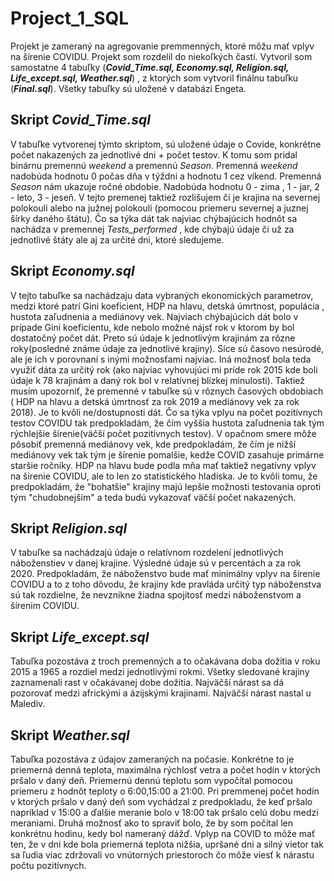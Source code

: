 # Project_1_SQL

Projekt je zameraný na agregovanie premmenných, ktoré môžu mať vplyv na šírenie COVIDU. Projekt som rozdelil do niekoľkých častí. Vytvoril som samostatne 4 tabuľky (***Covid_Time.sql, Economy.sql, Religion.sql, Life_except.sql, Weather.sql***) , z ktorých som vytvoril finálnu tabuľku (***Final.sql***). Všetky tabuľky sú uložené v databázi Engeta. 

## Skript ***Covid_Time.sql***
V tabuľke vytvorenej týmto skriptom, sú uložené údaje o Covide, konkrétne počet nakazených za jednotlivé dni + počet testov. K tomu som pridal binárnu premennú _weekend_ a premennú _Season_. Premenná _weekend_ nadobúda hodnotu 0 počas dňa v týždni a hodnotu 1 cez víkend. Premenná _Season_ nám ukazuje ročné obdobie. Nadobúda hodnotu 0 - zima , 1 - jar, 2 - leto, 3 - jeseň. V tejto premenej taktiež rozlišujem či je krajina na severnej polokouli alebo na južnej polokouli (pomocou priemeru severnej a juznej šírky daného štátu).
Čo sa týka dát tak najviac chýbajúcich hodnôt sa nachádza v premennej _Tests_performed_ , kde chýbajú údaje či už za jednotlivé štáty ale aj za určité dni, ktoré sledujeme.


## Skript ***Economy.sql***
V tejto tabuľke sa nachádzaju data vybraných ekonomických parametrov, medzi ktoré patrí Gini koeficient, HDP na hlavu, detská úmrtnost, populácia , hustota zaľudnenia a mediánovy vek. Najviach chýbajúcich dát bolo v prípade Gini koeficientu, kde nebolo možné nájsť rok v ktorom by bol dostatočný počet dát. Preto sú údaje k jednotlivým krajinám za rôzne roky(posledné známe údaje za jednotlivé krajiny). Síce sú časovo nesúrodé, ale je ich v porovnaní s inými možnosťami najviac. Iná možnosť bola teda využiť dáta za určitý rok (ako najviac vyhovujúci mi príde rok 2015 kde boli údaje k 78 krajinám a daný rok bol v relatívnej blízkej minulosti). Taktiež musím upozorniť, že premenné v tabuľke sú v rôznych časových obdobiach ( HDP na hlavu a detská úmrtnosť za rok 2019 a mediánovy vek za rok 2018). Je to kvôli ne/dostupnosti dát. 
Čo sa týka vplyu na počet pozitívnych testov COVIDU tak predpokladám, že čím vyššia hustota zaľudnenia tak tým rýchlejšie šírenie(väčší počet pozitívnych testov). V opačnom smere môže pôsobiť premenná mediánovy vek, kde predpokladám, že čím je nižší mediánovy vek tak tým je šírenie pomalšie, kedže COVID zasahuje primárne staršie ročníky. HDP na hlavu bude podla mňa mať taktiež negatívny vplyv na širenie COVIDU, ale to len zo statistického hladiska. Je to kvôli tomu, že predpokladám, že "bohatšie" krajiny majú lepšie možnosti testovania oproti tým "chudobnejším" a teda budú vykazovať väčší počet nakazených.


## Skript ***Religion.sql***
V tabuľke sa nachádzajú údaje o relatívnom rozdelení jednotlivých náboženstiev v danej krajine. Výsledné údaje sú v percentách a za rok 2020. Predpokladám, že náboženstvo bude mať minimálny vplyv na šírenie COVIDU a to z toho dôvodu, že krajiny kde pravláda určitý typ náboženstva sú tak rozdielne, že nevznikne žiadna spojitosť medzi náboženstvom a šírenim COVIDU.


## Skript ***Life_except.sql***
Tabuľka pozostáva z troch premenných a to očakávana doba dožitia v roku 2015 a 1965 a rozdiel medzi jednotlivými rokmi. Všetky sledované krajiny zaznamenali rast v očakávanej dobe dožitia. Najväčší nárast sa dá pozorovať medzi africkými a ázijskými krajinami. Najväčší nárast nastal u Malediv.


## Skript ***Weather.sql***
Tabuľka pozostáva z údajov zameraných na počasie. Konkrétne to je priemerná denná teplota, maximálna rýchlosť vetra a počet hodín v ktorých pršalo v daný deň. Priemernú dennú teplotu som vypočítal pomocou priemeru z hodnôt teploty o 6:00,15:00 a 21:00. Pri premmenej počet hodín v ktorých pršalo v daný deň som vychádzal z predpokladu, že keď pršalo napríklad v 15:00 a ďalšie meranie bolo v 18:00 tak pršalo celú dobu medzi meraniami. Druhá možnosť ako to spraviť bolo, že by som počítal len konkrétnu hodinu, kedy bol nameraný dážď.
Vplyp na COVID to môže mať ten, že v dni kde bola priemerná teplota nižšia, upršané dni a silný vietor tak sa ľudia viac zdržovali vo vnútorných priestoroch čo môže viesť k nárastu počtu pozitívnych.


